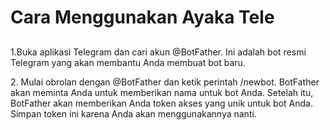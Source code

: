 # Cara Menggunakan Ayaka Tele
##
<p>1.Buka aplikasi Telegram dan cari akun @BotFather. Ini adalah bot resmi Telegram yang akan membantu Anda membuat bot baru.</p>

<p>2. Mulai obrolan dengan @BotFather dan ketik perintah /newbot. BotFather akan meminta Anda untuk memberikan nama untuk bot Anda. Setelah itu, BotFather akan memberikan Anda token akses yang unik untuk bot Anda. Simpan token ini karena Anda akan menggunakannya nanti.</p>
